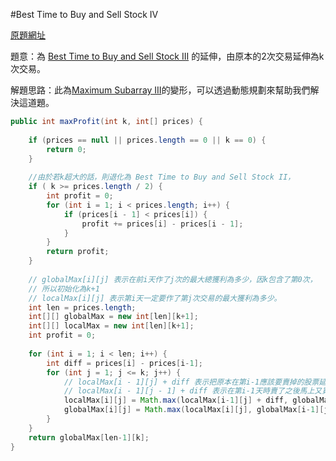 #Best Time to Buy and Sell Stock IV

[原題網址](http://www.lintcode.com/en/problem/best-time-to-buy-and-sell-stock-iv/)

題意：為 [Best Time to Buy and Sell Stock III](high_frequency/best_time_to_buy_and_sell_stock_iv.md) 的延伸，由原本的2次交易延伸為k次交易。

解題思路：此為[Maximum Subarray III](array/maximum_subarray_iii.md)的變形，可以透過動態規劃來幫助我們解決這道題。


```java
public int maxProfit(int k, int[] prices) {
    
    if (prices == null || prices.length == 0 || k == 0) {
        return 0;
    }
    
    //由於若k超大的話，則退化為 Best Time to Buy and Sell Stock II，
    if ( k >= prices.length / 2) {
        int profit = 0;
        for (int i = 1; i < prices.length; i++) {
            if (prices[i - 1] < prices[i]) {
                profit += prices[i] - prices[i - 1];
            }
        }
        return profit;
    }
    
    // globalMax[i][j] 表示在前i天作了j次的最大總獲利為多少，因k包含了第0次，
    // 所以初始化為k+1
    // localMax[i][j] 表示第i天一定要作了第j次交易的最大獲利為多少。
    int len = prices.length;
    int[][] globalMax = new int[len][k+1];
    int[][] localMax = new int[len][k+1];
    int profit = 0;
    
    for (int i = 1; i < len; i++) {
        int diff = prices[i] - prices[i-1];
        for (int j = 1; j <= k; j++) {
            // localMax[i - 1][j] + diff 表示把原本在第i-1應該要賣掉的股票延到第i天賣。
            // localMax[i - 1][j - 1] + diff 表示在第i-1天時賣了之後馬上又買，接著在第i天賣掉。
            localMax[i][j] = Math.max(localMax[i-1][j] + diff, globalMax[i-1][j-1] + diff);
            globalMax[i][j] = Math.max(localMax[i][j], globalMax[i-1][j]);
        }    
    }
    return globalMax[len-1][k];
}
```